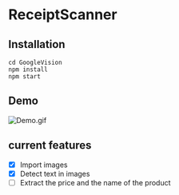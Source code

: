 # ReceiptScanner

## Installation
```
cd GoogleVision
npm install
npm start
```
## Demo
![Demo.gif](Demo.gif)

## current features
- [x] Import images
- [x] Detect text in images
- [ ] Extract the price and the name of the product
